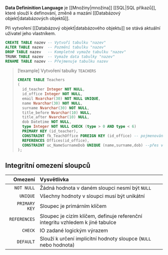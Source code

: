 **Data Defininition Language** je [[Množiny|množina]] [[SQL|SQL příkazů]], které slouží k definování, změně a mazání [[Databázový objekt|databázových objektů]].

Při vytvoření [[Databázový objekt|databázového objektu]] se stává aktuální uživatel jeho vlastníkem.
```sql
CREATE TABLE nazev -- Vytvoří tabulku "nazev"
ALTER TABLE nazev  -- Pozmění tabulku "nazev"
DROP TABLE nazev   -- Kompletně vymaže tabulku "nazev"
TRUNK TABLE nazev  -- Vymaže data tabulky "nazev"
RENAME TABLE nazev -- Přejmenuje tabulku nazev
```

>[!example] Vytvoření tabulky `TEACHERS`
>```sql
>CREATE TABLE Teachers  
>(  
>	id_teacher Integer NOT NULL,  
>	id_office Integer NOT NULL,  
>	email Nvarchar(30) NOT NULL UNIQUE,  
>	name Nvarchar(30) NOT NULL,  
>	surname Nvarchar(30) NOT NULL,  
>	title_before Nvarchar(10) NULL,  
>	title_after Nvarchar(10) NULL,  
>	dob Datetime NOT NULL,  
>	type Integer NOT NULL CHECK (type > 0 AND type < 6)  
>	PRIMARY KEY (id_teacher),  
>	CONSTRAINT fk_TeachOffice FOREIGN KEY (id_office) -- pojmenování IO  
>	REFERENCES Offices(id_office),  
>	CONSTRAINT uc_NameSurnameDob UNIQUE (name,surname,dob) --přes více sloupců  
>);
>```

## Integritní omezení sloupců

|Omezení|Vysvětlivka|
|--:|:--|
|`NOT NULL`|Žádná hodnota v daném sloupci nesmí být `NULL`|
|`UNIQUE`|Všechny hodnoty v sloupci musí být unikátní|
|`PRIMARY KEY`|Sloupec je primárním klíčem|
|`REFERENCES`|Sloupec je cizím klíčem, definuje referenční integritu vzhledem k jiné tabulce|
|`CHECK`|IO zadané logickým výrazem|
|`DEFAULT`|Slouží k určení implicitní hodnoty sloupce (`NULL` nebo hodnota)|